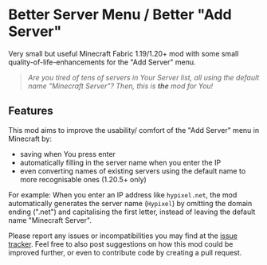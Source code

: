 # Better Server Menu / Better "Add Server"
Very small but useful Minecraft Fabric 1.19/1.20+ mod with some small quality-of-life-enhancements for the "Add Server" menu.


> *Are you tired of tens of servers in Your Server list, all using the default name "Minecraft Server"?
> Then, this is **the** mod for You!*


## Features
This mod aims to improve the usability/ comfort of the "Add Server" menu in Minecraft by:
 - saving when You press enter
 - automatically filling in the server name when you enter the IP
 - even converting names of existing servers using the default name to more recognisable ones (1.20.5+ only)

For example:
When you enter an IP address like `hypixel.net`, the mod automatically generates the server name (`Hypixel`) by omitting the domain ending (".net") and capitalising the first letter, instead of leaving the default name "Minecraft Server".

Please report any issues or incompatibilities you may find at the [issue tracker](https://github.com/Player005/BetterAddServer/issues).
Feel free to also post suggestions on how this mod could be improved further, or even to contribute code by creating a pull request.
